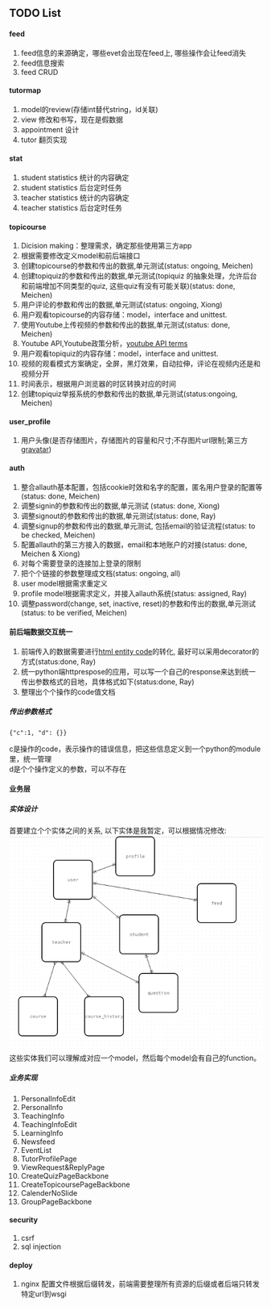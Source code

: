 ## TODO List  
[htmlenti]: http://www.w3schools.com/html/html_entities.asp "HTML Entity Code"
[entitydesign]: ./todo/simple_entity_design.png "Simple Entity Design"
[gravatar]: https://en.gravatar.com/ "Global avatar solution"
[youtubeIssue]: https://github.com/choleric/SoWeLearn/issues/3 "youtube API issues"
  
#### feed  
1. feed信息的来源确定，哪些evet会出现在feed上, 哪些操作会让feed消失
2. feed信息搜索  
3. feed CRUD

#### tutormap
1. model的review(存储int替代string，id关联)
2. view 修改和书写，现在是假数据
3. appointment 设计
4. tutor 翻页实现
  
#### stat
1. student statistics 统计的内容确定  
2. student statistics 后台定时任务  
1. teacher statistics 统计的内容确定  
2. teacher statistics 后台定时任务  

#### topicourse
1. Dicision making：整理需求，确定那些使用第三方app
2. 根据需要修改定义model和前后端接口
3. 创建topicourse的参数和传出的数据,单元测试(status: ongoing, Meichen)
4. 创建topiquiz的参数和传出的数据,单元测试(topiquiz 的抽象处理，允许后台和前端增加不同类型的quiz, 这些quiz有没有可能关联)(status: done, Meichen)
5. 用户评论的参数和传出的数据,单元测试(status: ongoing, Xiong)
6. 用户观看topicourse的内容存储：model，interface and unittest.
7. 使用Youtube上传视频的参数和传出的数据,单元测试(status: done, Meichen)
8. Youtube API,Youtube政策分析，[youtube API terms][youtubeIssue]
9. 用户观看topiquiz的内容存储：model，interface and unittest.
10. 视频的观看模式方案确定，全屏，黑灯效果，自动拉伸，评论在视频内还是和视频分开
11. 时间表示，根据用户浏览器的时区转换对应的时间
12. 创建topiquiz举报系统的参数和传出的数据,单元测试(status:ongoing, Meichen)
#### user_profile
1. 用户头像(是否存储图片，存储图片的容量和尺寸;不存图片url限制;第三方[gravatar][gravatar])
  
#### auth  
1. 整合allauth基本配置，包括cookie时效和名字的配置，匿名用户登录的配置等(status: done, Meichen)
2. 调整signin的参数和传出的数据,单元测试 (status: done, Xiong)
3. 调整signout的参数和传出的数据,单元测试(status: done, Ray)  
4. 调整signup的参数和传出的数据,单元测试, 包括email的验证流程(status: to be checked, Meichen)
5. 配置allauth的第三方接入的数据，email和本地账户的对接(status: done, Meichen & Xiong)
6. 对每个需要登录的连接加上登录的限制
7. 把个个链接的参数整理成文档(status: ongoing, all)
8. user model根据需求重定义  
9. profile model根据需求定义，并接入allauth系统(status: assigned, Ray)
10. 调整password(change, set, inactive, reset)的参数和传出的数据,单元测试(status: to be verified, Meichen)
  
  
#### 前后端数据交互统一  
1. 前端传入的数据需要进行[html entity code][htmlenti]的转化, 最好可以采用decorator的方式(status:done, Ray)  
2. 统一python端httprespose的应用，可以写一个自己的response来达到统一传出参数格式的目地，具体格式如下(status:done, Ray)  
3. 整理出个个操作的code值文档
    
##### 传出参数格式
    
    {"c":1, "d": {}}  
  
c是操作的code，表示操作的错误信息，把这些信息定义到一个python的module里，统一管理  
d是个个操作定义的参数，可以不存在
  
  
#### 业务层  
  
##### 实体设计  
首要建立个个实体之间的关系, 以下实体是我暂定，可以根据情况修改:  
![Simple Entity Design][entitydesign]   
这些实体我们可以理解成对应一个model，然后每个model会有自己的function。

##### 业务实现

1. PersonalInfoEdit  
2. PersonalInfo  
3. TeachingInfo  
4. TeachingInfoEdit  
5. LearningInfo  
6. Newsfeed  
7. EventList  
8. TutorProfilePage  
9. ViewRequest&ReplyPage  
10. CreateQuizPageBackbone  
11. CreateTopicoursePageBackbone  
12. CalenderNoSlide  
13. GroupPageBackbone

#### security  
1. csrf  
2. sql injection
  
#### deploy  
1. nginx 配置文件根据后缀转发，前端需要整理所有资源的后缀或者后端只转发特定url到wsgi  
